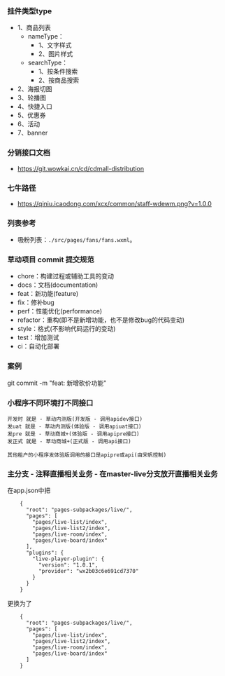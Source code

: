 ### 挂件类型type
* 1、商品列表
  - nameType：
    - 1、文字样式
    - 2、图片样式
  - searchType：
    - 1、按条件搜索
    - 2、按商品搜索
* 2、海报切图
* 3、轮播图
* 4、快捷入口
* 5、优惠券
* 6、活动
* 7、banner

### 分销接口文档
* https://git.wowkai.cn/cd/cdmall-distribution

### 七牛路径
* https://qiniu.icaodong.com/xcx/common/staff-wdewm.png?v=1.0.0

### 列表参考
* 吸粉列表：`./src/pages/fans/fans.wxml`。

### 草动项目 commit 提交规范
* chore：构建过程或辅助工具的变动
* docs：文档(documentation)
* feat：新功能(feature)
* fix：修补bug
* perf：性能优化(performance)
* refactor：重构(即不是新增功能，也不是修改bug的代码变动)
* style：格式(不影响代码运行的变动)
* test：增加测试
* ci：自动化部署

### 案例
git commit -m "feat: 新增砍价功能"

### 小程序不同环境打不同接口
```
开发时 就是 - 草动内测版(开发版 - 调用apidev接口)
发uat 就是 - 草动内测版(体验版 - 调用apiuat接口)
发pre 就是 - 草动商城+(体验版 - 调用apipre接口)
发正式 就是 - 草动商城+(正式版 - 调用api接口)

其他租户的小程序发体验版调用的接口是apipre或api(由宋帆控制)
```

### 主分支 - 注释直播相关业务 - 在master-live分支放开直播相关业务
在app.json中把
```
    {
      "root": "pages-subpackages/live/",
      "pages": [
        "pages/live-list/index",
        "pages/live-list2/index",
        "pages/live-room/index",
        "pages/live-board/index"
      ],
      "plugins": {
        "live-player-plugin": {
          "version": "1.0.1",
          "provider": "wx2b03c6e691cd7370"
        }
      }
    }
```
更换为了
```
    {
      "root": "pages-subpackages/live/",
      "pages": [
        "pages/live-list/index",
        "pages/live-list2/index",
        "pages/live-room/index",
        "pages/live-board/index"
      ]
    }
```
